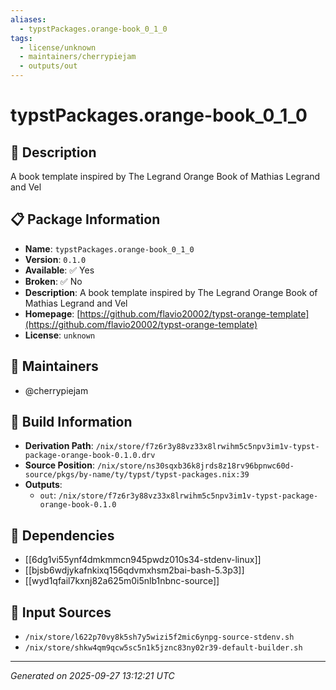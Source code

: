 ```yaml
---
aliases:
  - typstPackages.orange-book_0_1_0
tags:
  - license/unknown
  - maintainers/cherrypiejam
  - outputs/out
---
```


# typstPackages.orange-book_0_1_0

## 📝 Description

A book template inspired by The Legrand Orange Book of Mathias Legrand and Vel

## 📋 Package Information

- **Name**: `typstPackages.orange-book_0_1_0`
- **Version**: `0.1.0`
- **Available**: ✅ Yes
- **Broken**: ✅ No
- **Description**: A book template inspired by The Legrand Orange Book of Mathias Legrand and Vel
- **Homepage**: [https://github.com/flavio20002/typst-orange-template](https://github.com/flavio20002/typst-orange-template)
- **License**: `unknown`
## 👥 Maintainers

- @cherrypiejam


## 🔧 Build Information

- **Derivation Path**: `/nix/store/f7z6r3y88vz33x8lrwihm5c5npv3im1v-typst-package-orange-book-0.1.0.drv`
- **Source Position**: `/nix/store/ns30sqxb36k8jrds8z18rv96bpnwc60d-source/pkgs/by-name/ty/typst/typst-packages.nix:39`
- **Outputs**:
  - `out`:  `/nix/store/f7z6r3y88vz33x8lrwihm5c5npv3im1v-typst-package-orange-book-0.1.0`

## 🔗 Dependencies

- [[6dg1vi55ynf4dmkmmcn945pwdz010s34-stdenv-linux]]
- [[bjsb6wdjykafnkixq156qdvmxhsm2bai-bash-5.3p3]]
- [[wyd1qfail7kxnj82a625m0i5nlb1nbnc-source]]

## 📁 Input Sources

- `/nix/store/l622p70vy8k5sh7y5wizi5f2mic6ynpg-source-stdenv.sh`
- `/nix/store/shkw4qm9qcw5sc5n1k5jznc83ny02r39-default-builder.sh`

---
*Generated on 2025-09-27 13:12:21 UTC*
